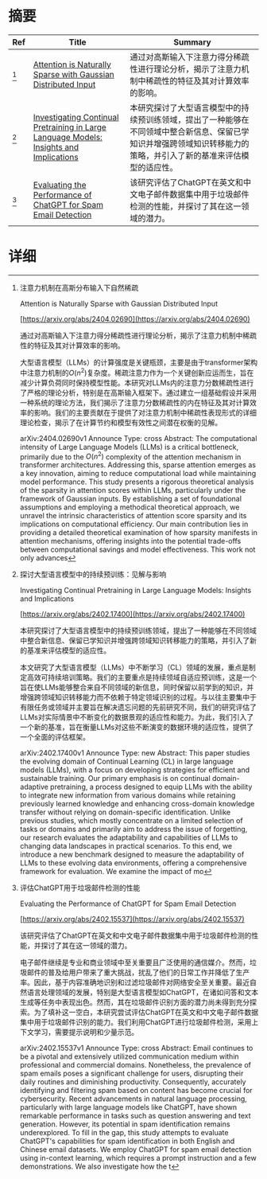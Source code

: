 # 摘要

| Ref | Title | Summary |
| --- | --- | --- |
| [^1] | [Attention is Naturally Sparse with Gaussian Distributed Input](https://arxiv.org/abs/2404.02690) | 通过对高斯输入下注意力得分稀疏性进行理论分析，揭示了注意力机制中稀疏性的特征及其对计算效率的影响。 |
| [^2] | [Investigating Continual Pretraining in Large Language Models: Insights and Implications](https://arxiv.org/abs/2402.17400) | 本研究探讨了大型语言模型中的持续预训练领域，提出了一种能够在不同领域中整合新信息、保留已学知识并增强跨领域知识转移能力的策略，并引入了新的基准来评估模型的适应性。 |
| [^3] | [Evaluating the Performance of ChatGPT for Spam Email Detection](https://arxiv.org/abs/2402.15537) | 该研究评估了ChatGPT在英文和中文电子邮件数据集中用于垃圾邮件检测的性能，并探讨了其在这一领域的潜力。 |

# 详细

[^1]: 注意力机制在高斯分布输入下自然稀疏

    Attention is Naturally Sparse with Gaussian Distributed Input

    [https://arxiv.org/abs/2404.02690](https://arxiv.org/abs/2404.02690)

    通过对高斯输入下注意力得分稀疏性进行理论分析，揭示了注意力机制中稀疏性的特征及其对计算效率的影响。

    

    大型语言模型（LLMs）的计算强度是关键瓶颈，主要是由于transformer架构中注意力机制的$O(n^2)$复杂度。稀疏注意力作为一个关键创新应运而生，旨在减少计算负荷同时保持模型性能。本研究对LLMs内的注意力分数稀疏性进行了严格的理论分析，特别是在高斯输入框架下。通过建立一组基础假设并采用一种系统的理论方法，我们揭示了注意力分数稀疏性的内在特征及其对计算效率的影响。我们的主要贡献在于提供了对注意力机制中稀疏性表现形式的详细理论检查，揭示了在计算节约和模型有效性之间潜在权衡的见解。

    arXiv:2404.02690v1 Announce Type: cross  Abstract: The computational intensity of Large Language Models (LLMs) is a critical bottleneck, primarily due to the $O(n^2)$ complexity of the attention mechanism in transformer architectures. Addressing this, sparse attention emerges as a key innovation, aiming to reduce computational load while maintaining model performance. This study presents a rigorous theoretical analysis of the sparsity in attention scores within LLMs, particularly under the framework of Gaussian inputs. By establishing a set of foundational assumptions and employing a methodical theoretical approach, we unravel the intrinsic characteristics of attention score sparsity and its implications on computational efficiency. Our main contribution lies in providing a detailed theoretical examination of how sparsity manifests in attention mechanisms, offering insights into the potential trade-offs between computational savings and model effectiveness. This work not only advances 
    
[^2]: 探讨大型语言模型中的持续预训练：见解与影响

    Investigating Continual Pretraining in Large Language Models: Insights and Implications

    [https://arxiv.org/abs/2402.17400](https://arxiv.org/abs/2402.17400)

    本研究探讨了大型语言模型中的持续预训练领域，提出了一种能够在不同领域中整合新信息、保留已学知识并增强跨领域知识转移能力的策略，并引入了新的基准来评估模型的适应性。

    

    本文研究了大型语言模型（LLMs）中不断学习（CL）领域的发展，重点是制定高效可持续培训策略。我们的主要重点是持续领域自适应预训练，这是一个旨在使LLMs能够整合来自不同领域的新信息，同时保留以前学到的知识，并增强跨领域知识转移能力而不依赖于特定领域识别的过程。与以往主要集中于有限任务或领域并主要旨在解决遗忘问题的先前研究不同，我们的研究评估了LLMs对实际情景中不断变化的数据景观的适应性和能力。为此，我们引入了一个新的基准，旨在衡量LLMs对这些不断演变的数据环境的适应性，提供了一个全面的评估框架。

    arXiv:2402.17400v1 Announce Type: new  Abstract: This paper studies the evolving domain of Continual Learning (CL) in large language models (LLMs), with a focus on developing strategies for efficient and sustainable training. Our primary emphasis is on continual domain-adaptive pretraining, a process designed to equip LLMs with the ability to integrate new information from various domains while retaining previously learned knowledge and enhancing cross-domain knowledge transfer without relying on domain-specific identification. Unlike previous studies, which mostly concentrate on a limited selection of tasks or domains and primarily aim to address the issue of forgetting, our research evaluates the adaptability and capabilities of LLMs to changing data landscapes in practical scenarios. To this end, we introduce a new benchmark designed to measure the adaptability of LLMs to these evolving data environments, offering a comprehensive framework for evaluation. We examine the impact of mo
    
[^3]: 评估ChatGPT用于垃圾邮件检测的性能

    Evaluating the Performance of ChatGPT for Spam Email Detection

    [https://arxiv.org/abs/2402.15537](https://arxiv.org/abs/2402.15537)

    该研究评估了ChatGPT在英文和中文电子邮件数据集中用于垃圾邮件检测的性能，并探讨了其在这一领域的潜力。

    

    电子邮件继续是专业和商业领域中至关重要且广泛使用的通信媒介。然而，垃圾邮件的普及给用户带来了重大挑战，扰乱了他们的日常工作并降低了生产率。因此，基于内容准确地识别和过滤垃圾邮件对网络安全至关重要。最近自然语言处理领域的发展，特别是大型语言模型如ChatGPT，在诸如问答和文本生成等任务中表现出色。然而，其在垃圾邮件识别方面的潜力尚未得到充分探索。为了填补这一空白，本研究尝试评估ChatGPT在英文和中文电子邮件数据集中用于垃圾邮件识别的能力。我们利用ChatGPT进行垃圾邮件检测，采用上下文学习，需要提示说明和少量示范。

    arXiv:2402.15537v1 Announce Type: cross  Abstract: Email continues to be a pivotal and extensively utilized communication medium within professional and commercial domains. Nonetheless, the prevalence of spam emails poses a significant challenge for users, disrupting their daily routines and diminishing productivity. Consequently, accurately identifying and filtering spam based on content has become crucial for cybersecurity. Recent advancements in natural language processing, particularly with large language models like ChatGPT, have shown remarkable performance in tasks such as question answering and text generation. However, its potential in spam identification remains underexplored. To fill in the gap, this study attempts to evaluate ChatGPT's capabilities for spam identification in both English and Chinese email datasets. We employ ChatGPT for spam email detection using in-context learning, which requires a prompt instruction and a few demonstrations. We also investigate how the t
    

